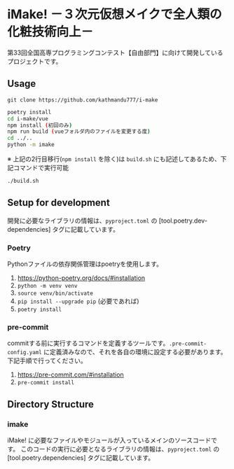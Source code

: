 # iMake! －３次元仮想メイクで全人類の化粧技術向上－

第33回全国高専プログラミングコンテスト【自由部門】に向けて開発しているプロジェクトです。

## Usage

`git clone https://github.com/kathmandu777/i-make`

```bash
poetry install
cd i-make/vue
npm install (初回のみ)
npm run build (vueフォルダ内のファイルを変更する度)
cd ../..
python -m imake
```

※ 上記の2行目移行(`npm install` を除く)は `build.sh` にも記述してあるため、下記コマンドで実行可能

```bash
./build.sh
```

## Setup for development

開発に必要なライブラリの情報は、`pyproject.toml` の [tool.poetry.dev-dependencies] タグに記載しています。

### Poetry

Pythonファイルの依存関係管理はpoetryを使用します。

1. <https://python-poetry.org/docs/#installation>
1. `python -m venv venv`
1. `source venv/bin/activate`
1. `pip install --upgrade pip` (必要であれば)
1. `poetry install`

### pre-commit

commitする前に実行するコマンドを定義するツールです。`.pre-commit-config.yaml` に定義済みなので、それを各自の環境に設定する必要があります。下記手順で行ってください。

1. <https://pre-commit.com/#installation>
1. `pre-commit install`

## Directory Structure

### imake

iMake! に必要なファイルやモジュールが入っているメインのソースコードです。
このコードの実行に必要となるライブラリの情報は、`pyproject.toml` の [tool.poetry.dependencies] タグに記載しています。
